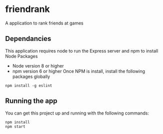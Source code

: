 # friendrank
A application to rank friends at games

## Dependancies
This application requires node to run the Express server and npm to install Node Packages
- Node version 8 or higher
- npm version 6 or higher
Once NPM is install, install the following packages globally

```
npm install -g eslint
```

## Running the app
You can get this project up and running with the following commands:

```
npm install
npm start
```